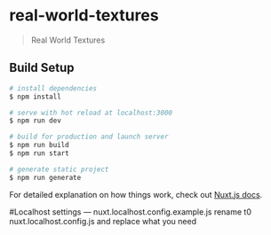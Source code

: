 # real-world-textures

> Real World Textures

## Build Setup

```bash
# install dependencies
$ npm install

# serve with hot reload at localhost:3000
$ npm run dev

# build for production and launch server
$ npm run build
$ npm run start

# generate static project
$ npm run generate
```

For detailed explanation on how things work, check out [Nuxt.js docs](https://nuxtjs.org).

#Localhost settings
— nuxt.localhost.config.example.js rename t0 nuxt.localhost.config.js and replace what you need
